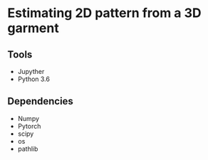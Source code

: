 # Estimating 2D pattern from a 3D garment

## Tools
* Jupyther
* Python 3.6

## Dependencies
* Numpy
* Pytorch
* scipy
* os
* pathlib

